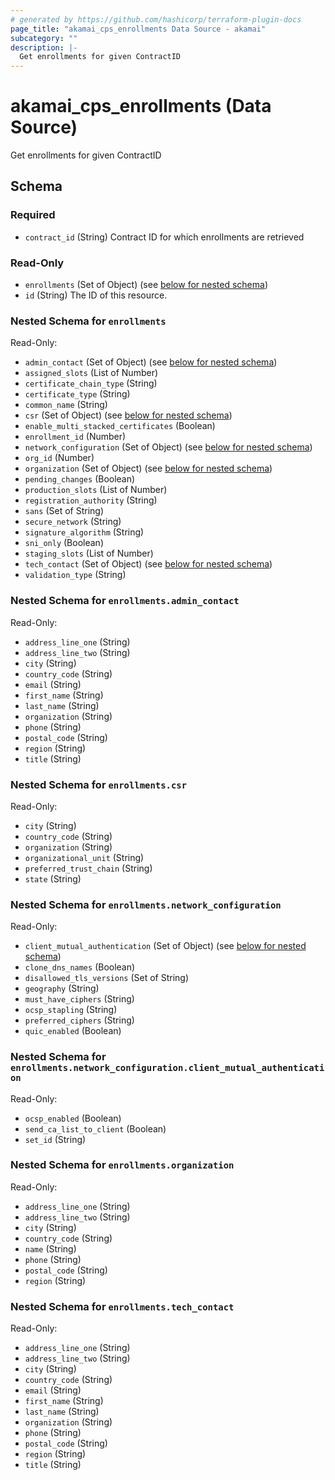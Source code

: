 ```yaml
---
# generated by https://github.com/hashicorp/terraform-plugin-docs
page_title: "akamai_cps_enrollments Data Source - akamai"
subcategory: ""
description: |-
  Get enrollments for given ContractID
---
```


# akamai_cps_enrollments (Data Source)

Get enrollments for given ContractID



<!-- schema generated by tfplugindocs -->
## Schema

### Required

- `contract_id` (String) Contract ID for which enrollments are retrieved

### Read-Only

- `enrollments` (Set of Object) (see [below for nested schema](#nestedatt--enrollments))
- `id` (String) The ID of this resource.

<a id="nestedatt--enrollments"></a>
### Nested Schema for `enrollments`

Read-Only:

- `admin_contact` (Set of Object) (see [below for nested schema](#nestedobjatt--enrollments--admin_contact))
- `assigned_slots` (List of Number)
- `certificate_chain_type` (String)
- `certificate_type` (String)
- `common_name` (String)
- `csr` (Set of Object) (see [below for nested schema](#nestedobjatt--enrollments--csr))
- `enable_multi_stacked_certificates` (Boolean)
- `enrollment_id` (Number)
- `network_configuration` (Set of Object) (see [below for nested schema](#nestedobjatt--enrollments--network_configuration))
- `org_id` (Number)
- `organization` (Set of Object) (see [below for nested schema](#nestedobjatt--enrollments--organization))
- `pending_changes` (Boolean)
- `production_slots` (List of Number)
- `registration_authority` (String)
- `sans` (Set of String)
- `secure_network` (String)
- `signature_algorithm` (String)
- `sni_only` (Boolean)
- `staging_slots` (List of Number)
- `tech_contact` (Set of Object) (see [below for nested schema](#nestedobjatt--enrollments--tech_contact))
- `validation_type` (String)

<a id="nestedobjatt--enrollments--admin_contact"></a>
### Nested Schema for `enrollments.admin_contact`

Read-Only:

- `address_line_one` (String)
- `address_line_two` (String)
- `city` (String)
- `country_code` (String)
- `email` (String)
- `first_name` (String)
- `last_name` (String)
- `organization` (String)
- `phone` (String)
- `postal_code` (String)
- `region` (String)
- `title` (String)


<a id="nestedobjatt--enrollments--csr"></a>
### Nested Schema for `enrollments.csr`

Read-Only:

- `city` (String)
- `country_code` (String)
- `organization` (String)
- `organizational_unit` (String)
- `preferred_trust_chain` (String)
- `state` (String)


<a id="nestedobjatt--enrollments--network_configuration"></a>
### Nested Schema for `enrollments.network_configuration`

Read-Only:

- `client_mutual_authentication` (Set of Object) (see [below for nested schema](#nestedobjatt--enrollments--network_configuration--client_mutual_authentication))
- `clone_dns_names` (Boolean)
- `disallowed_tls_versions` (Set of String)
- `geography` (String)
- `must_have_ciphers` (String)
- `ocsp_stapling` (String)
- `preferred_ciphers` (String)
- `quic_enabled` (Boolean)

<a id="nestedobjatt--enrollments--network_configuration--client_mutual_authentication"></a>
### Nested Schema for `enrollments.network_configuration.client_mutual_authentication`

Read-Only:

- `ocsp_enabled` (Boolean)
- `send_ca_list_to_client` (Boolean)
- `set_id` (String)



<a id="nestedobjatt--enrollments--organization"></a>
### Nested Schema for `enrollments.organization`

Read-Only:

- `address_line_one` (String)
- `address_line_two` (String)
- `city` (String)
- `country_code` (String)
- `name` (String)
- `phone` (String)
- `postal_code` (String)
- `region` (String)


<a id="nestedobjatt--enrollments--tech_contact"></a>
### Nested Schema for `enrollments.tech_contact`

Read-Only:

- `address_line_one` (String)
- `address_line_two` (String)
- `city` (String)
- `country_code` (String)
- `email` (String)
- `first_name` (String)
- `last_name` (String)
- `organization` (String)
- `phone` (String)
- `postal_code` (String)
- `region` (String)
- `title` (String)
